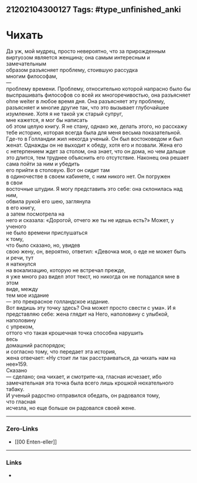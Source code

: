 21202104300127
Tags: #type_unfinished_anki 
---
# Чихать

Да уж, мой мудрец, просто невероятно, что за прирожденным <br>виртуозом является женщина; она самым интересным и замечательным <br>образом разъясняет проблему, стоившую рассудка <br>многим философам, <br>— <br>проблему времени. Проблему, относительно которой напрасно было бы <br>выспрашивать философов со всей их многоречивостью, она разъясняет <br>ohne weiter в любое время дня. Она разъясняет эту проблему, <br>разъясняет и многие другие так, что это вызывает глубочайшее изумление. Хотя я не такой уж старый супруг, <br>мне кажется, я мог бы написать <br>об этом целую книгу. Я не стану, однако же, делать этого, но расскажу <br>тебе историю, которая всегда была для меня весьма показательной. <br>Где-то в Голландии жил некогда ученый. Он был востоковедом и был <br>женат. Однажды он не выходит к обеду, хотя его и позвали. Жена его <br>с нетерпением ждет за столом, она знает, что он дома, но чем дальше <br>это длится, тем труднее объяснить его отсутствие. Наконец она решает <br>сама пойти за ним и убедить <br>его прийти в столовую. Вот он сидит там <br>в одиночестве в своем кабинете, с ним никого нет. Он погружен <br>в свои <br>восточные штудии. Я могу представить это себе: она склонилась над ним, <br>обвила рукой его шею, заглянула <br>в его книгу, <br>а затем посмотрела на <br>него и сказала: «Дорогой, отчего же ты не идешь есть?» Может, у ученого <br>не было времени прислушаться <br>к тому, <br>что было сказано, но, увидев <br>свою жену, он, вероятно, ответил: «Девочка моя, о еде не может быть <br>и речи, тут <br>я наткнулся <br>на вокализацию, которую не встречал прежде, <br>я уже много раз видел этот текст, но никогда он не попадался мне в этом <br>виде, между <br>тем мое издание <br>— это прекрасное голландское издание. <br>Вот видишь эту точку здесь? Она может просто свести с ума». И я <br>представляю себе: жена глядит на Него, наполовину с улыбкой, наполовину <br>с упреком, <br>оттого что такая крошечная точка способна нарушить <br>весь <br>домашний распорядок; <br>и согласно тому, что передает эта история, <br>жена отвечает: «Ну стоит ли так расстраиваться, да чихать нам на нее»159. <br>Сказано <br>— сделано; она чихает, и смотрите-ка, гласная исчезает, ибо <br>замечательная эта точка была всего лишь крошкой нюхательного табаку. <br>И ученый радостно отправился обедать, он радовался тому, <br>что гласная <br>исчезла, но еще больше он радовался своей жене.

---
### Zero-Links
- [[00 Enten-eller]]
---
### Links
-